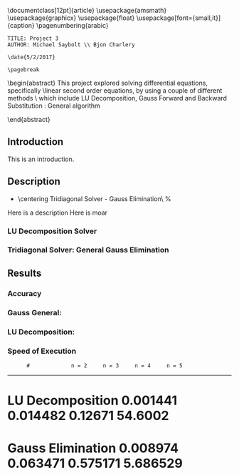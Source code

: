 \documentclass[12pt]{article}
\usepackage{amsmath}
\usepackage{graphicx}
\usepackage{float}
\usepackage[font={small,it}]{caption}
\pagenumbering{arabic}

<!-- This is a comment -->


	TITLE: Project 3
	AUTHOR: Michael Saybolt \\ Bjon Charlery

<!-- \date{\today} -->
	\date{5/2/2017}

	\pagebreak

\begin{abstract}
This project explored solving differential equations, specifically \\linear second order equations, by using a couple of different methods \\ which include LU Decomposition, Gauss Forward and Backward Substitution : General algorithm

\end{abstract}




## Introduction
<!-- \indent The objective of this project was to solve a differential equation in the form of:\\ $$-u\textsuperscript{''}(x) = f(x), x\epsilon(0,1),u(0) = u(1) = 0.\\$$ that can be written into the linear equation $(Ax = b)$. Since A is a tridiagonal matrix there is an actual or analytical solution that can be made for this particular matrix. The following sections will describe the origins for the algorithms used and their respective results. -->
<!--  -->
This is an introduction.

## Description
<!-- This section will detail the methods used to solve the linear equation system. It is solved using two methods:\\ -->

<!-- \item \centering LU decomposition % -->

  * \centering Tridiagonal Solver - Gauss Elimination\\ %

Here is a description
Here is moar

### LU Decomposition Solver
<!-- This method consists of creating a Lower-Triangular matrix $L$ and a Upper-Triangular matrix $U$ for factorizing the linear system $(A = LU)$.\\ -->
<!-- \pagebreak -->
<!--  -->
<!--  -->
<!--  -->
<!-- $$ -->
<!-- \begin{bmatrix} -->
<!-- 1& 0& 0& 0& 0&\\ -->
<!-- l\textsubscript{21}& 1&  0& 0& 0&\\ -->
<!-- l\textsubscript{31}& l\textsubscript{32}& 1&  0& 0&\\ -->
<!-- l\textsubscript{41}& l\textsubscript{42}& l\textsubscript{43}& 1& 0&\\ -->
<!-- l\textsubscript{51}& l\textsubscript{52}& l\textsubscript{53}& l\textsubscript{54}& 1& -->
<!-- \end{bmatrix} -->
<!-- and -->
<!-- \begin{bmatrix} -->
<!-- 1& l\textsubscript{12}& l\textsubscript{13}& l\textsubscript{14}& l\textsubscript{15}&\\ -->
<!-- 0& 1& l\textsubscript{23}& l\textsubscript{24}& l\textsubscript{25}&\\ -->
<!-- 0& 0& 1& l\textsubscript{34}& l\textsubscript{35}&\\ -->
<!-- 0& 0& 0& 1& l\textsubscript{45}& \\ -->
<!-- 0& 0& 0& 0& 1& -->
<!--  -->
<!-- \end{bmatrix} -->
<!-- $$ -->
<!-- Once (L) and (U) are found they can be used to solve the following equation: $(Av = LUv = h\textsuperscript{2} f)$ by allowing $(Ly = h\textsuperscript{2}f)$ and $(Uv = y)$ with backwards substitution, in this case that would be required two times. -->

### Tridiagonal Solver: General Gauss Elimination
<!-- This method consists of using Gauss elimination due to the matrix (A) only having values along the three diagonals of the matrix. -->
<!--  -->
<!-- \\$$ -->
<!--  -->
<!-- \begin{bmatrix} -->
<!-- b\textsubscript{1}& c\textsubscript{1}& 0& 0& ...& ...& 0&\\ -->
<!-- a\textsubscript{1}& b\textsubscript{2}&  c\textsubscript{2}& 0& ...& ...& 0&\\ -->
<!-- 0& a\textsubscript{2}& b\textsubscript{3}&  c\textsubscript{3}& 0& ...& 0&\\ -->
<!-- \rotatebox{90}{...}& ...& \rotatebox{320}{...}& \rotatebox{320}{...}& \rotatebox{320}{...}& ...& \rotatebox{90}{...}&\\ -->
<!-- \rotatebox{90}{...}& ...& ...& \rotatebox{320}{...}& \rotatebox{320}{...}& \rotatebox{320}{...}& 0&\\ -->
<!-- 0& ...& ...& 0& a\textsubscript{n-1}& b\textsubscript{n-1}& c\textsubscript{n-1}&\\ -->
<!-- 0& ...& ...& ...& 0& a\textsubscript{n}& b\textsubscript{n}& -->
<!-- \end{bmatrix} -->
<!-- $$ -->
<!-- The diagonal of the matrix will be changed using the following formula while the "Upper Diagonal" will not be changed:\\ -->
<!-- $$d\textsubscript{i} = b\textsubscript{i} - a\textsubscript{i}c\textsubscript{i} / d\textsubscript{i-1}\\$$ -->
<!-- The "Lower Diagonal" will be changed so that all elements below the diagonal are zeros. The vector (f) changes with the following formula:\\ -->
<!-- $$w\textsubscript{i} = f\textsubscript{i} - a\textsubscript{i}w\textsubscript{i-1} / d\textsubscript{i-1}\\$$ -->
<!-- With backwards substitution then can be performed after following:\\ -->
<!-- $$v\textsubscript{i} = w\textsubscript{i-1} - c\textsubscript{i-1}v\textsubscript{i} / d\textsubscript{i-1}\\$$ -->
<!-- \begin{centering} with $$d\textsubscript{1} = b\textsubscript{1}, w\textsubscript{1} = f \textsubscript{1}, and v\textsubscript{n} = h\textsuperscript{2}w\textsubscript{n} / d\textsubscript{n}$$ -->
<!-- \end{centering} -->

## Results
<!-- This section will show the overall correctness of each calculation, and the average speed of each method. -->

### Accuracy
<!-- The analytical solution to f(x) = 100*exp(-10*x) is known to be u(x) = 1-(1-exp(-10))*x-exp(-10*x). This is used to compare the accuracy of the numerical solutions obtained with both the general Gaussian elimination algorithm as well as the LU decomposition version for various n.  Plots are generated to give a summarized view of the generated output files.\\ -->

### Gauss General:
<!-- Figure x shows the analytical solution and the numerical solution for various n using the general Gaussian elimination solver. As n increases, the result is more tightly fit to the analytical solution.\\ -->
<!--  -->
<!-- \begin{figure}[H] -->
<!-- \graphicspath{ {c:/Users/charl/Documents/Precision/Gauss/}{C:/Users/Mike/Documents/GitHub/sayboltm/PHY480/Project1/Report/Precision/Gauss/}} -->
<!-- \includegraphics[scale=0.22]{1.png} -->
<!-- \includegraphics[scale=0.22]{2.png} -->
<!-- \includegraphics[scale=0.22]{3.png} -->
<!-- \includegraphics[scale=0.22]{4.png} -->
<!-- \centering -->
<!-- \includegraphics[scale=0.22]{5.png}\\ -->
<!-- \centering -->
<!-- \caption{The relative error is computed using: -->
<!-- e\textsubscript{i}=|(v\textsubscript{i}-u\textsubscript{i})/(u\textsubscript{i}) -->
<!-- where v\textsubscript{i} is the analytical solution value, and u\textsubscript{i} is the numerical solution value} -->
<!-- \end{figure} -->
<!-- The relative error is plotted for various n in figure y.\\ -->
<!-- \begin{figure}[H] -->
<!-- \centering -->
<!-- \graphicspath{ {c:/Users/charl/Documents/Precision/Gauss/}{C:/Users/Mike/Documents/GitHub/sayboltm/PHY480/Project1/Report/Precision/Gauss/}} -->
<!-- \includegraphics[scale=0.22]{1_error.png} -->
<!-- \includegraphics[scale=0.22]{2_error.png} -->
<!-- \includegraphics[scale=0.22]{3_error.png} -->
<!-- \includegraphics[scale=0.22]{4_error.png} -->
<!-- \centering -->
<!-- \includegraphics[scale=0.22]{5_error.png}\\ -->
<!-- \centering -->
<!-- \caption{ Plots of the relative error between analytical and exact solution for numerical Gaussian elimination} -->
<!-- \end{figure} -->
<!--  -->
<!-- Plots of the relative error between analytical and exact solution for numerical Gaussian elimination. Additionally, to verify that the algorithm was working correctly, the overall error as the solver progresses was captured and plotted since the variations in relative error can seem unintuitive. For each n, the average of the relative error is acquired. Additionally, to verify that the algorithm was working correctly, the overall error as the solver progresses was captured and plotted since the variations in relative error can seem unintuitive. For each n, the average of the relative error is acquired.\\ -->
<!--  -->
<!-- \begin{figure}[H] -->
<!-- \centering -->
<!-- \graphicspath{ {c:/Users/charl/Documents/Precision/Gauss/}{C:/Users/Mike/Documents/GitHub/sayboltm/PHY480/Project1/Report/Precision/Gauss/}} -->
<!-- \includegraphics[scale=0.22]{BigError.png} -->
<!-- \caption{Average error with respect to n for Gaussian elimination on a linear scale} -->
<!-- \end{figure} -->
<!-- \pagebreak -->
<!-- As n is increased, the overall relative error decreases, which is to be expected as the approximation is closer to the exact result. It is easier to see the trend when plotted on a log scale.\\ -->
<!--  -->
<!-- \begin{figure}[H] -->
<!-- \centering -->
<!-- \graphicspath{ {c:/Users/charl/Documents/Precision/Gauss/}{C:/Users/Mike/Documents/GitHub/sayboltm/PHY480/Project1/Report/Precision/Gauss/}} -->
<!-- \includegraphics[scale=0.22]{BigError_log.png} -->
<!-- \caption{Average error with respect to n for Gaussian elimination on a log scale} -->
<!-- \end{figure} -->

### LU Decomposition:
<!-- Figure a shows the analytical solution and the numerical solution for various n using the LU decomposition function-based solver. As n increases, the result is more tightly fit to the analytical solution which is expected.\\ -->
<!--  -->
<!-- \begin{figure}[H] -->
<!-- \centering -->
<!-- \graphicspath{ {c:/Users/charl/Documents/Precision/LU/}{C:/Users/Mike/Documents/GitHub/sayboltm/PHY480/Project1/Report/Precision/Gauss/}} -->
<!-- \includegraphics[scale=0.22]{1.png} -->
<!-- \includegraphics[scale=0.22]{2.png} -->
<!-- \includegraphics[scale=0.22]{3.png} -->
<!-- \includegraphics[scale=0.22]{4.png}\\ -->
<!-- \centering -->
<!-- \caption{Plots of the analytical solution and numerical solution for solving with LU decomposition. The relative error is plotted for the LU decomposition as well in figure b.} -->
<!-- \end{figure} -->
<!--  -->
<!-- \begin{figure}[H] -->
<!-- \centering -->
<!-- \graphicspath{ {c:/Users/charl/Documents/Precision/LU/}{C:/Users/Mike/Documents/GitHub/sayboltm/PHY480/Project1/Report/Precision/LU/}} -->
<!-- \includegraphics[scale=0.22]{1_error.png} -->
<!-- \includegraphics[scale=0.22]{2_error.png} -->
<!-- \includegraphics[scale=0.22]{3_error.png} -->
<!-- \includegraphics[scale=0.22]{4_error.png}\\ -->
<!-- \centering -->
<!-- \caption{ Plots of the relative error between analytical and exact solution when solving with LU decomposition.	The overall error is also plotted, both on linear and log scales} -->
<!-- \end{figure} -->
<!--  -->
<!-- \begin{figure}[H] -->
<!-- \centering -->
<!-- \graphicspath{ {c:/Users/charl/Documents/Precision/LU/}{C:/Users/Mike/Documents/GitHub/sayboltm/PHY480/Project1/Report/Precision/LU/}} -->
<!-- \includegraphics[scale=0.22]{BigError.png} -->
<!-- \caption{Average error for LU decomposition on a linear scale} -->
<!-- \end{figure} -->
<!--  -->
<!-- \begin{figure}[H] -->
<!-- \centering -->
<!-- \graphicspath{ {c:/Users/charl/Documents/Precision/LU/}{C:/Users/Mike/Documents/GitHub/sayboltm/PHY480/Project1/Report/Precision/LU/}} -->
<!-- \includegraphics[scale=0.22]{BigError_log.png} -->
<!-- \caption{Average error for LU decomposition on a log scale} -->
<!-- \end{figure} -->
<!--  -->
<!-- Interestingly enough, the LU decomposition could only go to $n=10^4$ before running out of memory instead of $n=10^5$ for the Gaussian elimination solver. Perhaps the implementation in the $Numpy$ library does not allocate memory well. -->


### Speed of Execution
<!-- Each method that has been utilized to solve the original equation has been timed using the $date.now()$ functionality in Python. The fastest method was the General Gauss Elimination while LU Decomposition was lagging behind it. While I was definitely limited by my computing power I believe that these times could be reproduced by any other computer with reasonable computer power. The LU Decomposition was an average of 10 times slower than the General Solver.\\ -->


          #             n = 2     n = 3     n = 4     n = 5    
---------------------  --------  --------  --------  --------  
# 		LU Decomposition   0.001441  0.014482  0.12671   54.6002   
# 		Gauss Elimination  0.008974  0.063471  0.575171  5.686529  



<!-- \caption{This chart shows how the average time for each method} -->
<!--  -->
<!-- The chart shows the average time for each method run ten (10) times. At $n < 5$ the LU Decomposition no longer is of the same magnitude, but it 10 times larger than the average times of the Gauss Elimination. -->
<!-- \pagebreak -->
<!-- ======= Conclusions ======= -->
<!-- From examining all of the methods used to solve the original linear equation we have concluded that the Gauss Elimination method is the most efficient at finding our solution, followed by the LU Decomposition. Lastly the least efficient method used to solve the linear equation was the LU Decomposition Solver. -->
<!-- ======= References ======= -->

<!-- \item Hjort-Jensen, M., 2015. Computational physics. \\$https://github.com/CompPhysics/ComputationalPhysics/$ % -->



